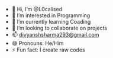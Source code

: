- 👋 Hi, I’m @L0calised
- 👀 I’m interested in Programming
- 🌱 I’m currently learning Coading
- 💞️ I’m looking to collaborate on projects
- 📫 divyanshsharma293@gmail.com
- 😄 Pronouns: He/Him
- ⚡ Fun fact: I create raw codes 

<!---
LocalEtc/LocalEtc is a ✨ special ✨ repository because its `README.md` (this file) appears on your GitHub profile.
You can click the Preview link to take a look at your changes.
--->
